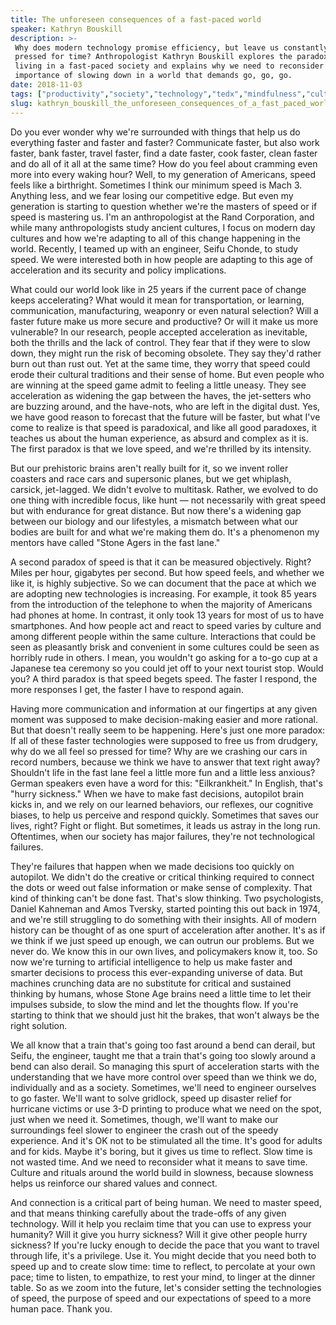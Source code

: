 ```yaml
---
title: The unforeseen consequences of a fast-paced world
speaker: Kathryn Bouskill
description: >-
 Why does modern technology promise efficiency, but leave us constantly feeling
 pressed for time? Anthropologist Kathryn Bouskill explores the paradoxes of
 living in a fast-paced society and explains why we need to reconsider the
 importance of slowing down in a world that demands go, go, go.
date: 2018-11-03
tags: ["productivity","society","technology","tedx","mindfulness","culture"]
slug: kathryn_bouskill_the_unforeseen_consequences_of_a_fast_paced_world
---
```


Do you ever wonder why we're surrounded with things that help us do everything faster and
faster and faster? Communicate faster, but also work faster, bank faster, travel faster,
find a date faster, cook faster, clean faster and do all of it all at the same time? How
do you feel about cramming even more into every waking hour? Well, to my generation of
Americans, speed feels like a birthright. Sometimes I think our minimum speed is Mach 3.
Anything less, and we fear losing our competitive edge. But even my generation is starting
to question whether we're the masters of speed or if speed is mastering us. I'm an
anthropologist at the Rand Corporation, and while many anthropologists study ancient
cultures, I focus on modern day cultures and how we're adapting to all of this change
happening in the world. Recently, I teamed up with an engineer, Seifu Chonde, to study
speed. We were interested both in how people are adapting to this age of acceleration and
its security and policy implications.

What could our world look like in 25 years if the current pace of change keeps
accelerating? What would it mean for transportation, or learning, communication,
manufacturing, weaponry or even natural selection? Will a faster future make us more
secure and productive? Or will it make us more vulnerable? In our research, people accepted
acceleration as inevitable, both the thrills and the lack of control. They fear that if
they were to slow down, they might run the risk of becoming obsolete. They say they'd
rather burn out than rust out. Yet at the same time, they worry that speed could erode
their cultural traditions and their sense of home. But even people who are winning at the
speed game admit to feeling a little uneasy. They see acceleration as widening the gap
between the haves, the jet-setters who are buzzing around, and the have-nots, who are left
in the digital dust. Yes, we have good reason to forecast that the future will be faster,
but what I've come to realize is that speed is paradoxical, and like all good paradoxes,
it teaches us about the human experience, as absurd and complex as it is. The first paradox
is that we love speed, and we're thrilled by its intensity.

But our prehistoric brains aren't really built for it, so we invent roller coasters and
race cars and supersonic planes, but we get whiplash, carsick, jet-lagged. We didn't
evolve to multitask. Rather, we evolved to do one thing with incredible focus, like hunt —
not necessarily with great speed but with endurance for great distance. But now there's a
widening gap between our biology and our lifestyles, a mismatch between what our bodies
are built for and what we're making them do. It's a phenomenon my mentors have called
"Stone Agers in the fast lane."

A second paradox of speed is that it can be measured objectively. Right? Miles per hour,
gigabytes per second. But how speed feels, and whether we like it, is highly subjective.
So we can document that the pace at which we are adopting new technologies is increasing.
For example, it took 85 years from the introduction of the telephone to when the majority
of Americans had phones at home. In contrast, it only took 13 years for most of us to have
smartphones. And how people act and react to speed varies by culture and among different
people within the same culture. Interactions that could be seen as pleasantly brisk and
convenient in some cultures could be seen as horribly rude in others. I mean, you wouldn't
go asking for a to-go cup at a Japanese tea ceremony so you could jet off to your next
tourist stop. Would you? A third paradox is that speed begets speed. The faster I respond,
the more responses I get, the faster I have to respond again.

Having more communication and information at our fingertips at any given moment was
supposed to make decision-making easier and more rational. But that doesn't really seem to
be happening. Here's just one more paradox: If all of these faster technologies were
supposed to free us from drudgery, why do we all feel so pressed for time? Why are we
crashing our cars in record numbers, because we think we have to answer that text right
away? Shouldn't life in the fast lane feel a little more fun and a little less anxious?
German speakers even have a word for this: "Eilkrankheit." In English, that's "hurry
sickness." When we have to make fast decisions, autopilot brain kicks in, and we rely on
our learned behaviors, our reflexes, our cognitive biases, to help us perceive and respond
quickly. Sometimes that saves our lives, right? Fight or flight. But sometimes, it leads
us astray in the long run. Oftentimes, when our society has major failures, they're not
technological failures.

They're failures that happen when we made decisions too quickly on autopilot. We didn't do
the creative or critical thinking required to connect the dots or weed out false
information or make sense of complexity. That kind of thinking can't be done fast. That's
slow thinking. Two psychologists, Daniel Kahneman and Amos Tversky, started pointing this
out back in 1974, and we're still struggling to do something with their insights. All of
modern history can be thought of as one spurt of acceleration after another. It's as if we
think if we just speed up enough, we can outrun our problems. But we never do. We know
this in our own lives, and policymakers know it, too. So now we're turning to artificial
intelligence to help us make faster and smarter decisions to process this ever-expanding
universe of data. But machines crunching data are no substitute for critical and sustained
thinking by humans, whose Stone Age brains need a little time to let their impulses
subside, to slow the mind and let the thoughts flow. If you're starting to think that we
should just hit the brakes, that won't always be the right solution.

We all know that a train that's going too fast around a bend can derail, but Seifu, the
engineer, taught me that a train that's going too slowly around a bend can also derail. So
managing this spurt of acceleration starts with the understanding that we have more
control over speed than we think we do, individually and as a society. Sometimes, we'll
need to engineer ourselves to go faster. We'll want to solve gridlock, speed up disaster
relief for hurricane victims or use 3-D printing to produce what we need on the spot, just
when we need it. Sometimes, though, we'll want to make our surroundings feel slower to
engineer the crash out of the speedy experience. And it's OK not to be stimulated all the
time. It's good for adults and for kids. Maybe it's boring, but it gives us time to
reflect. Slow time is not wasted time. And we need to reconsider what it means to save
time. Culture and rituals around the world build in slowness, because slowness helps us
reinforce our shared values and connect.

And connection is a critical part of being human. We need to master speed, and that means
thinking carefully about the trade-offs of any given technology. Will it help you reclaim
time that you can use to express your humanity? Will it give you hurry sickness? Will it
give other people hurry sickness? If you're lucky enough to decide the pace that you want
to travel through life, it's a privilege. Use it. You might decide that you need both to
speed up and to create slow time: time to reflect, to percolate at your own pace; time to
listen, to empathize, to rest your mind, to linger at the dinner table. So as we zoom into
the future, let's consider setting the technologies of speed, the purpose of speed and our
expectations of speed to a more human pace. Thank you.

<!--
ad_duration=3.33
comment_count=25
event="TEDxManhattanBeach"
external_start_time=0
has_talk_citation=1
intro_duration=11.82
is_subtitle_required="False"
is_talk_featured="True"
language="en"
language_swap="False"
native_language="en"
number_of_related_talks=6
number_of_speakers=1
number_of_subtitled_videos=20
number_of_tags=6
number_of_talk_download_languages=20
number_of_talk_more_resources=0
number_of_talk_recommendations=1
number_of_talks_take_actions=0
post_ad_duration=0.83
published_timestamp="2019-12-09 17:21:06"
recording_date="2018-11-03"
speaker_description="Anthropologist, social scientist"
speaker_is_published=1
speaker_name="Kathryn Bouskill"
talk_more_resources=[]
talk_name="The unforeseen consequences of a fast-paced world"
talk_recommendations_blurb="More resources curated by Kathryn Bouskill"
talks_tags=["productivity","society","technology","tedx","mindfulness","culture"]
talks_take_action=[]
url_audio="https://download.ted.com/talks/KathrynBouskill_2018X.mp3?apikey=acme-roadrunner"
url_photo_speaker="https://pe.tedcdn.com/images/ted/f0d1f65995ddc911730bcae136be331ea16e40d2_254x191.jpg"
url_photo_talk="https://s3.amazonaws.com/talkstar-photos/uploads/8174232a-386b-44e9-a3da-d0f4e46572c8/KathrynBouskill_2018X-embed.jpg"
url_webpage="https://www.ted.com/talks/kathryn_bouskill_the_unforeseen_consequences_of_a_fast_paced_world"
video_type_name="TED Stage Talk"
-->